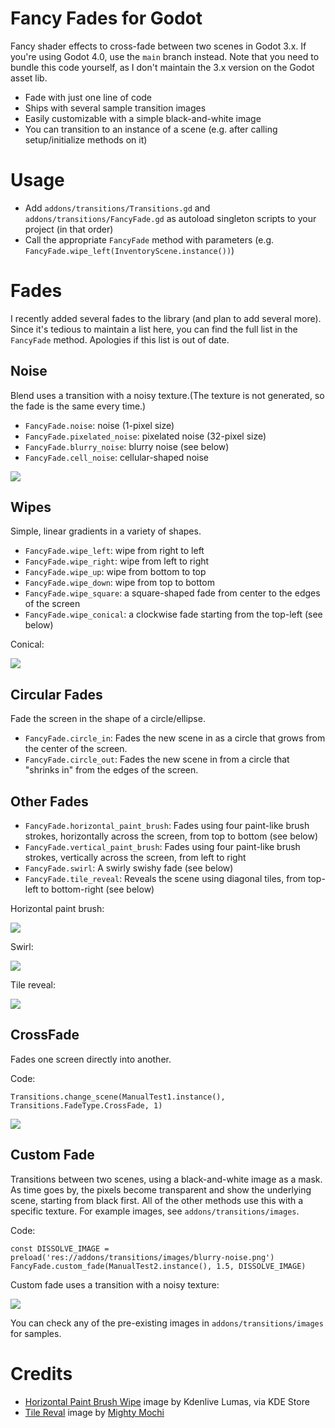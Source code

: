 # Fancy Fades for Godot

Fancy shader effects to cross-fade between two scenes in Godot 3.x. If you're using Godot 4.0, use the `main` branch instead. Note that you need to bundle this code yourself, as I don't maintain the 3.x version on the Godot asset lib.

- Fade with just one line of code
- Ships with several sample transition images
- Easily customizable with a simple black-and-white image
- You can transition to an instance of a scene (e.g. after calling setup/initialize methods on it)

# Usage

- Add `addons/transitions/Transitions.gd` and `addons/transitions/FancyFade.gd` as autoload singleton scripts to your project (in that order)
- Call the appropriate `FancyFade` method with parameters (e.g. `FancyFade.wipe_left(InventoryScene.instance())`)

# Fades

I recently added several fades to the library (and plan to add several more). Since it's tedious to maintain a list here, you can find the full list in the `FancyFade` method. Apologies if this list is out of date.

## Noise

Blend uses a transition with a noisy texture.(The texture is not generated, so the fade is the same every time.)

- `FancyFade.noise`: noise (1-pixel size)
- `FancyFade.pixelated_noise`: pixelated noise (32-pixel size)
- `FancyFade.blurry_noise`: blurry noise (see below)
- `FancyFade.cell_noise`: cellular-shaped noise

![](previews/blend-noise.gif)

## Wipes

Simple, linear gradients in a variety of shapes.

- `FancyFade.wipe_left`: wipe from right to left
- `FancyFade.wipe_right`: wipe from left to right
- `FancyFade.wipe_up`: wipe from bottom to top
- `FancyFade.wipe_down`: wipe from top to bottom
- `FancyFade.wipe_square`: a square-shaped fade from center to the edges of the screen
- `FancyFade.wipe_conical`: a clockwise fade starting from the top-left (see below)

Conical:

![](previews/blend-conical.gif)

## Circular Fades

Fade the screen in the shape of a circle/ellipse.

- `FancyFade.circle_in`: Fades the new scene in as a circle that grows from the center of the screen.
- `FancyFade.circle_out`: Fades the new scene in from a circle that "shrinks in" from the edges of the screen.

## Other Fades

- `FancyFade.horizontal_paint_brush`: Fades using four paint-like brush strokes, horizontally across the screen, from top to bottom (see below)
- `FancyFade.vertical_paint_brush`: Fades using four paint-like brush strokes, vertically across the screen, from left to right
- `FancyFade.swirl`: A swirly swishy fade (see below)
- `FancyFade.tile_reveal`: Reveals the scene using diagonal tiles, from top-left to bottom-right (see below)

Horizontal paint brush:

![](previews/brush-fade.gif)

Swirl:

![](previews/swirl.gif)

Tile reveal:

![](previews/tile-reveal.gif)

## CrossFade

Fades one screen directly into another.

Code:

```gdscript
Transitions.change_scene(ManualTest1.instance(), Transitions.FadeType.CrossFade, 1)
```

![](previews/crossfade.gif)

## Custom Fade

Transitions between two scenes, using a black-and-white image as a mask. As time goes by, the pixels become transparent and show the underlying scene, starting from black first. All of the other methods use this with a specific texture. For example images, see `addons/transitions/images`.

Code:

```gdscript
const DISSOLVE_IMAGE = preload('res://addons/transitions/images/blurry-noise.png')
FancyFade.custom_fade(ManualTest2.instance(), 1.5, DISSOLVE_IMAGE)
```

Custom fade uses a transition with a noisy texture:

![](previews/blend-noise.gif)

You can check any of the pre-existing images in `addons/transitions/images` for samples.

# Credits

- [Horizontal Paint Brush Wipe](https://store.kde.org/p/1675120) image by Kdenlive Lumas, via KDE Store
- [Tile Reval](https://raw.githubusercontent.com/mightymochi/Godot-3-Masking-Methods/main/Assets/tile_reveal.png) image by [Mighty Mochi](https://github.com/mightymochi)
